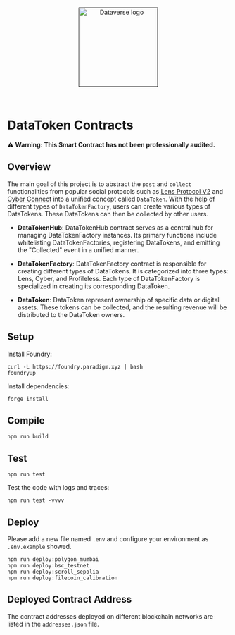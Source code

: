 <br/>
<p align="center">
<a href=" " target="_blank">
<img src="https://bafybeifozdhcbbfydy2rs6vbkbbtj3wc4vjlz5zg2cnqhb2g4rm2o5ldna.ipfs.w3s.link/dataverse.svg" width="180" alt="Dataverse logo">
</a >
</p >
<br/>

# DataToken Contracts

**⚠️ Warning: This Smart Contract has not been professionally audited.**

## Overview

The main goal of this project is to abstract the `post` and `collect` functionalities from popular social protocols such as [Lens Protocol V2](https://github.com/lens-protocol/core) and [Cyber Connect](https://github.com/cyberconnecthq/cybercontracts) into a unified concept called `DataToken`. With the help of different types of `DataTokenFactory`, users can create various types of DataTokens. These DataTokens can then be collected by other users.

- **DataTokenHub**: DataTokenHub contract serves as a central hub for managing DataTokenFactory instances. Its primary functions include whitelisting DataTokenFactories, registering DataTokens, and emitting the "Collected" event in a unified manner.

- **DataTokenFactory**: DataTokenFactory contract is responsible for creating different types of DataTokens. It is categorized into three types: Lens, Cyber, and Profileless. Each type of DataTokenFactory is specialized in creating its corresponding DataToken.

- **DataToken**: DataToken represent ownership of specific data or digital assets. These tokens can be collected, and the resulting revenue will be distributed to the DataToken owners.

## Setup

Install Foundry:

```
curl -L https://foundry.paradigm.xyz | bash
foundryup
```

Install dependencies:

```
forge install
```

## Compile

```
npm run build
```

## Test

```
npm run test
```

Test the code with logs and traces:

```
npm run test -vvvv
```

## Deploy

Please add a new file named `.env` and configure your environment as `.env.example` showed.

```
npm run deploy:polygon_mumbai
npm run deploy:bsc_testnet
npm run deploy:scroll_sepolia
npm run deploy:filecoin_calibration
```

## Deployed Contract Address

The contract addresses deployed on different blockchain networks are listed in the `addresses.json` file.
